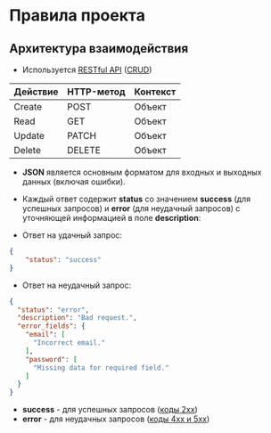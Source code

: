 # Правила проекта

## Архитектура взаимодействия

* Используется [RESTful API](https://en.wikipedia.org/wiki/Representational_state_transfer#Applied_to_Web_services) ([CRUD](https://en.wikipedia.org/wiki/Create,_read,_update_and_delete))

Действие | HTTP-метод | Контекст
-------- | ---------- | --------
Create   | POST       | Объект
Read     | GET        | Объект
Update   | PATCH      | Объект 
Delete   | DELETE     | Объект
  

* **JSON** является основным форматом для входных и выходных данных (включая ошибки).
* Каждый ответ содержит **status** со значением **success** (для успешных запросов) и **error** (для неудачный запросов) с уточняющей информацией в поле **description**:

* Ответ на удачный запрос:
```json
{
    "status": "success"
}
```
* Ответ на неудачный запрос:
```json
{
  "status": "error",
  "description": "Bad request.",
  "error_fields": {
    "email": [
      "Incorrect email."    
    ],
    "password": [
      "Missing data for required field."
    ]  
  } 
}
```


* **success** - для успешных запросов ([коды 2xx](https://en.wikipedia.org/wiki/List_of_HTTP_status_codes#2xx_Success))
* **error** - для неудачных запросов ([коды 4xx и 5xx](https://en.wikipedia.org/wiki/List_of_HTTP_status_codes#5xx_Server_errors))

